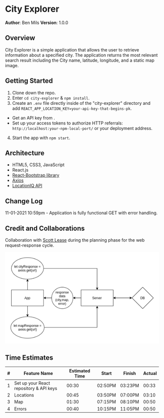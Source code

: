# City Explorer

**Author**: Ben Mils 
**Version**: 1.0.0

## Overview

City Explorer is a simple application that allows the user to retrieve information about a specified city. The application returns the most relevant search result including the City name, latitude, longitude, and a static map image.

## Getting Started

1. Clone down the repo.
2. Enter `cd city-explorer` & `npm install`.
3. Create an `.env` file directly inside of the "city-explorer" directory and add `REACT_APP_LOCATION_KEY=your-api-key-that-begins-pk`.
  - Get an API key from [](https://locationiq.com).
  - Set up your access tokens to authorize HTTP referrals: `http://localhost:your-npm-local-port/` or your deployment address.
4. Start the app with `npm start`.

## Architecture

- HTML5, CSS3, JavaScript
- React.js
- [React-Bootstrap library](https://react-bootstrap.github.io/)
- [Axios](https://www.npmjs.com/package/axios)
- [LocationIQ API](https://locationiq.com) 

## Change Log

11-01-2021 10:59pm - Application is fully functional GET with error handling.

## Credit and Collaborations

Collaboration with [Scott Lease](https://github.com/scottie-l) during the planning phase for the web request-response cycle.

<div align="left" ><img src="./public/images/lab_06-data-flow.png" /></div>

## Time Estimates

| # | Feature Name                            | Estimated Time |  Start   | Finish  | Actual |
| - | --------------------------------------- | -------------- | -------- | ------- | ------ |
| 1 | Set up your React repository & API keys | 00:30          | 02:50PM  | 03:23PM | 00:33  |
| 2 | Locations                               | 00:45          | 03:50PM  | 07:00PM | 03:10  |
| 3 | Map                                     | 01:30          | 07:15PM  | 08:10PM | 00:50  |
| 4 | Errors                                  | 00:40          | 10:15PM  | 11:05PM | 00:50  |

